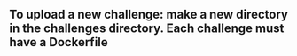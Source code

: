 ## To upload a new challenge: make a new directory in the challenges directory. Each challenge must have a Dockerfile